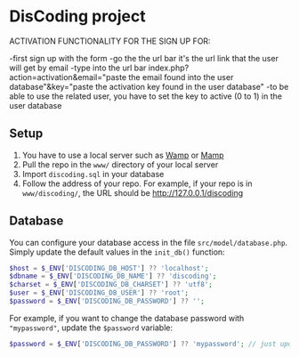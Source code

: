 # DisCoding project

ACTIVATION FUNCTIONALITY FOR THE SIGN UP FOR:

-first sign up with the form
-go the the url bar it's the url link that the user will get by email
-type into the url bar index.php?action=activation&email="paste the email found into the user database"&key="paste the activation key found in the user database"
-to be able to use the related user, you have to set the key to active (0 to 1) in the user database


## Setup
1. You have to use a local server such as [Wamp](https://wampserver.com/) or [Mamp](https://www.mamp.info/)
1. Pull the repo in the `www/` directory of your local server
1. Import `discoding.sql` in your database
1. Follow the address of your repo. For example, if your repo is in ``www/discoding/``, the URL should be http://127.0.0.1/discoding

## Database
You can configure your database access in the file `src/model/database.php`. Simply update the default values in the `init_db()` function:
```php
$host = $_ENV['DISCODING_DB_HOST'] ?? 'localhost';
$dbname = $_ENV['DISCODING_DB_NAME'] ?? 'discoding';
$charset = $_ENV['DISCODING_DB_CHARSET'] ?? 'utf8';
$user = $_ENV['DISCODING_DB_USER'] ?? 'root';
$password = $_ENV['DISCODING_DB_PASSWORD'] ?? '';
```

For example, if you want to change the database password with `"mypassword"`, update the `$password` variable:

```php
$password = $_ENV['DISCODING_DB_PASSWORD'] ?? 'mypassword'; // just update at the right side of the ??
```
